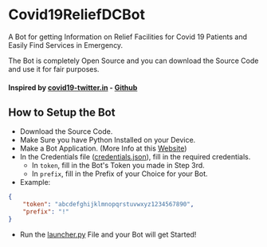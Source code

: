 # Covid19ReliefDCBot
A Bot for getting Information on Relief Facilities for Covid 19 Patients and Easily Find Services in Emergency.

The Bot is completely Open Source and you can download the Source Code and use it for fair purposes.

#### Inspired by [covid19-twitter.in](https://www.covid19-twitter.in/) - [Github](https://github.com/umanghome/twitter-search-covid19/)

## How to Setup the Bot
* Download the Source Code.
* Make Sure you have Python Installed on your Device.
* Make a Bot Application. (More Info at this [Website](https://discordpy.readthedocs.io/en/stable/discord.html))
* In the Credentials file ([credentials.json](./bot/data/credentials.json)), fill in the required credentials.
  * In `token`, fill in the Bot's Token you made in Step 3rd.
  * In `prefix`, fill in the Prefix of your Choice for your Bot.
* Example:
```json
{
    "token": "abcdefghijklmnopqrstuvwxyz1234567890",
    "prefix": "!"
}
```
* Run the [launcher.py](./launcher.py) File and your Bot will get Started!